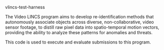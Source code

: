  vlincs-test-harness

The Video LINCS program aims to develop re-identification methods that autonomously associate objects across diverse, non-collaborative, video sensor footage, to distill raw pixel data into spatio-temporal motion vectors, providing the ability to analyze these patterns for anomalies and threats.

This code is used to execute and evaluate submissions to this program.